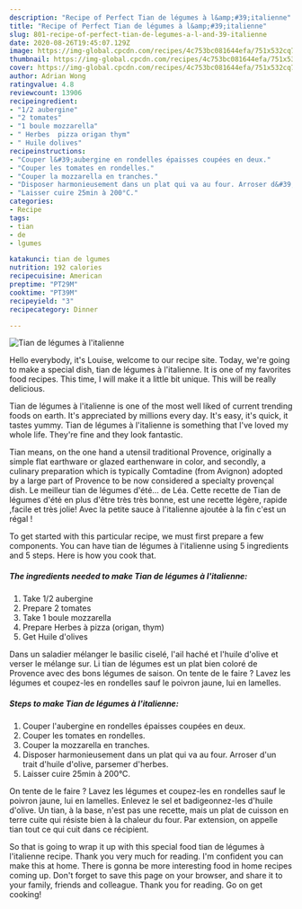 ```yaml
---
description: "Recipe of Perfect Tian de légumes à l&amp;#39;italienne"
title: "Recipe of Perfect Tian de légumes à l&amp;#39;italienne"
slug: 801-recipe-of-perfect-tian-de-legumes-a-l-and-39-italienne
date: 2020-08-26T19:45:07.129Z
image: https://img-global.cpcdn.com/recipes/4c753bc081644efa/751x532cq70/tian-de-legumes-a-litalienne-photo-principale-de-la-recette.jpg
thumbnail: https://img-global.cpcdn.com/recipes/4c753bc081644efa/751x532cq70/tian-de-legumes-a-litalienne-photo-principale-de-la-recette.jpg
cover: https://img-global.cpcdn.com/recipes/4c753bc081644efa/751x532cq70/tian-de-legumes-a-litalienne-photo-principale-de-la-recette.jpg
author: Adrian Wong
ratingvalue: 4.8
reviewcount: 13906
recipeingredient:
- "1/2 aubergine"
- "2 tomates"
- "1 boule mozzarella"
- " Herbes  pizza origan thym"
- " Huile dolives"
recipeinstructions:
- "Couper l&#39;aubergine en rondelles épaisses coupées en deux."
- "Couper les tomates en rondelles."
- "Couper la mozzarella en tranches."
- "Disposer harmonieusement dans un plat qui va au four. Arroser d&#39;un trait d&#39;huile d&#39;olive, parsemer d&#39;herbes."
- "Laisser cuire 25min à 200°C."
categories:
- Recipe
tags:
- tian
- de
- lgumes

katakunci: tian de lgumes 
nutrition: 192 calories
recipecuisine: American
preptime: "PT29M"
cooktime: "PT39M"
recipeyield: "3"
recipecategory: Dinner

---
```



![Tian de légumes à l&#39;italienne](https://img-global.cpcdn.com/recipes/4c753bc081644efa/751x532cq70/tian-de-legumes-a-litalienne-photo-principale-de-la-recette.jpg)

Hello everybody, it's Louise, welcome to our recipe site. Today, we're going to make a special dish, tian de légumes à l&#39;italienne. It is one of my favorites food recipes. This time, I will make it a little bit unique. This will be really delicious.

Tian de légumes à l&#39;italienne is one of the most well liked of current trending foods on earth. It's appreciated by millions every day. It's easy, it's quick, it tastes yummy. Tian de légumes à l&#39;italienne is something that I've loved my whole life. They're fine and they look fantastic.

Tian means, on the one hand a utensil traditional Provence, originally a simple flat earthware or glazed earthenware in color, and secondly, a culinary preparation which is typically Comtadine (from Avignon) adopted by a large part of Provence to be now considered a specialty provençal dish. Le meilleur tian de légumes d&#39;été… de Léa. Cette recette de Tian de légumes d&#39;été en plus d&#39;être très très bonne, est une recette légère, rapide ,facile et très jolie! Avec la petite sauce à l&#39;italienne ajoutée à la fin c&#39;est un régal !


To get started with this particular recipe, we must first prepare a few components. You can have tian de légumes à l&#39;italienne using 5 ingredients and 5 steps. Here is how you cook that.

<!--inarticleads1-->

##### The ingredients needed to make Tian de légumes à l&#39;italienne:

1. Take 1/2 aubergine
1. Prepare 2 tomates
1. Take 1 boule mozzarella
1. Prepare  Herbes à pizza (origan, thym)
1. Get  Huile d&#39;olives


Dans un saladier mélanger le basilic ciselé, l&#39;ail haché et l&#39;huile d&#39;olive et verser le mélange sur. Li tian de légumes est un plat bien coloré de Provence avec des bons légumes de saison. On tente de le faire ? Lavez les légumes et coupez-les en rondelles sauf le poivron jaune, lui en lamelles. 

<!--inarticleads2-->

##### Steps to make Tian de légumes à l&#39;italienne:

1. Couper l&#39;aubergine en rondelles épaisses coupées en deux.
1. Couper les tomates en rondelles.
1. Couper la mozzarella en tranches.
1. Disposer harmonieusement dans un plat qui va au four. Arroser d&#39;un trait d&#39;huile d&#39;olive, parsemer d&#39;herbes.
1. Laisser cuire 25min à 200°C.


On tente de le faire ? Lavez les légumes et coupez-les en rondelles sauf le poivron jaune, lui en lamelles. Enlevez le sel et badigeonnez-les d&#39;huile d&#39;olive. Un tian, à la base, n&#39;est pas une recette, mais un plat de cuisson en terre cuite qui résiste bien à la chaleur du four. Par extension, on appelle tian tout ce qui cuit dans ce récipient. 

So that is going to wrap it up with this special food tian de légumes à l&#39;italienne recipe. Thank you very much for reading. I'm confident you can make this at home. There is gonna be more interesting food in home recipes coming up. Don't forget to save this page on your browser, and share it to your family, friends and colleague. Thank you for reading. Go on get cooking!
